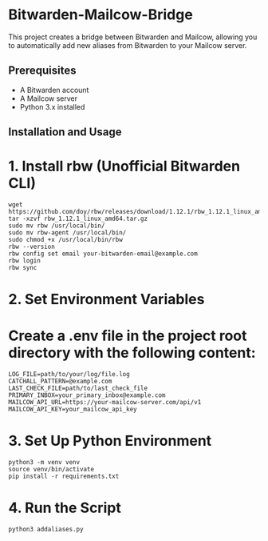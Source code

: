 # Bitwarden-Mailcow-Bridge

This project creates a bridge between Bitwarden and Mailcow, allowing you to automatically add new aliases from Bitwarden to your Mailcow server.

## Prerequisites

- A Bitwarden account
- A Mailcow server
- Python 3.x installed

## Installation and Usage

# 1. Install rbw (Unofficial Bitwarden CLI)
```
wget https://github.com/doy/rbw/releases/download/1.12.1/rbw_1.12.1_linux_amd64.tar.gz
tar -xzvf rbw_1.12.1_linux_amd64.tar.gz
sudo mv rbw /usr/local/bin/
sudo mv rbw-agent /usr/local/bin/
sudo chmod +x /usr/local/bin/rbw
rbw --version
rbw config set email your-bitwarden-email@example.com
rbw login
rbw sync
```

# 2. Set Environment Variables
# Create a .env file in the project root directory with the following content:
```
LOG_FILE=path/to/your/log/file.log
CATCHALL_PATTERN=@example.com
LAST_CHECK_FILE=path/to/last_check_file
PRIMARY_INBOX=your_primary_inbox@example.com
MAILCOW_API_URL=https://your-mailcow-server.com/api/v1
MAILCOW_API_KEY=your_mailcow_api_key
```

# 3. Set Up Python Environment
```
python3 -m venv venv
source venv/bin/activate
pip install -r requirements.txt
```

# 4. Run the Script
```
python3 addaliases.py
```
